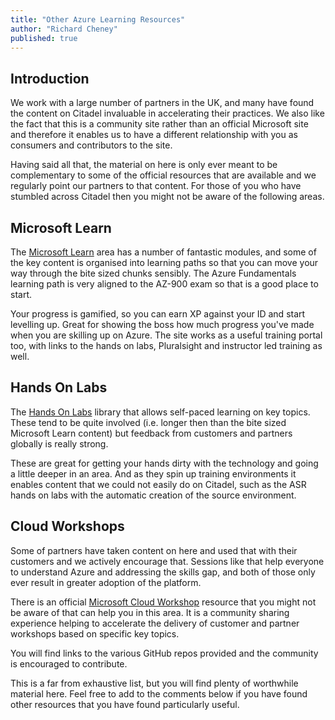 ```yaml
---
title: "Other Azure Learning Resources"
author: "Richard Cheney"
published: true
---
```


## Introduction

We work with a large number of partners in the UK, and many have found the content on Citadel invaluable in accelerating their practices. We also like the fact that this is a community site rather than an official Microsoft site and therefore it enables us to have a different relationship with you as consumers and contributors to the site.

Having said all that, the material on here is only ever meant to be complementary to some of the official resources that are available and we regularly point our partners to that content.  For those of you who have stumbled across Citadel then you might not be aware of the following areas.

## Microsoft Learn

The [Microsoft Learn](https://docs.microsoft.com/learn/azure/) area has a number of fantastic modules, and some of the key content is organised into learning paths so that you can move your way through the bite sized chunks sensibly. The Azure Fundamentals learning path is very aligned to the AZ-900 exam so that is a good place to start.

Your progress is gamified, so you can earn XP against your ID and start levelling up. Great for showing the boss how much progress you've made when you are skilling up on Azure. The site works as a useful training portal too, with links to the hands on labs, Pluralsight and instructor led training as well.

## Hands On Labs

The [Hands On Labs](https://www.microsoft.com/handsonlabs/SelfPacedLabs) library that allows self-paced learning on key topics. These tend to be quite involved (i.e. longer then than the bite sized Microsoft Learn content) but feedback from customers and partners globally is really strong.

These are great for getting your hands dirty with the technology and going a little deeper in an area. And as they spin up training environments it enables content that we could not easily do on Citadel, such as the ASR hands on labs with the automatic creation of the source environment.

## Cloud Workshops

Some of partners have taken content on here and used that with their customers and we actively encourage that.  Sessions like that help everyone to understand Azure and addressing the skills gap, and both of those only ever result in greater adoption of the platform.

There is an official [Microsoft Cloud Workshop](https://microsoftcloudworkshop.com/) resource that you might not be aware of that can help you in this area. It is a community sharing experience helping to accelerate the delivery of customer and partner workshops based on specific key topics.

You will find links to the various GitHub repos provided and the community is encouraged to contribute.

This is a far from exhaustive list, but you will find plenty of worthwhile material here.  Feel free to add to the comments below if you have found other resources that you have found particularly useful.

